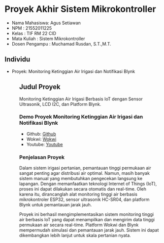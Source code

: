 # Proyek Akhir Sistem Mikrokontroller
<ul>
   <li>Nama Mahasiswa: Agus Setiawan</li>
   <li>NPM : 21552011225</li>
   <li>Kelas : TIF RM 22 CID</li>
  <li>Mata Kuliah : Sistem Mikrokontroller</li>
  <li>Dosen Pengampu : Muchamad Rusdan, S.T.,M.T.</a></li>
</ul>

## Individu
<ul>
  <li>Proyek: Monitoring Ketinggian Air Irigasi dan Notifikasi Blynk</li>
  <ul>

## Judul Proyek
<p>Monitoring Ketinggian Air Irigasi Berbasis IoT dengan Sensor Ultrasonik, LCD I2C, dan Platform Blynk.</p>

### Demo Proyek Monitoring Ketinggian Air Irigasi dan Notifikasi Blynk
<ul>
  <li>Github: <a href="">Github</a></li>
  <li>Wokwi: <a href="">Wokwi</a></li>
  <li>Youtube: <a href="">Youtube</a></li>
</ul>

### Penjelasan Proyek
<p>Dalam sistem irigasi pertanian, pemantauan tinggi permukaan air sangat penting agar distribusi air optimal. Namun, masih banyak sistem manual yang membutuhkan pengecekan langsung ke lapangan. Dengan memanfaatkan teknologi Internet of Things (IoT), proses ini dapat dilakukan secara otomatis dan real-time. Oleh karena itu, dirancanglah alat monitoring tinggi air berbasis mikrokontroler ESP32, sensor ultrasonik HC-SR04, dan platform Blynk untuk pemantauan jarak jauh.

Proyek ini berhasil mengimplementasikan sistem monitoring tinggi air berbasis IoT yang dapat menampilkan dan mengirim data tinggi permukaan air secara real-time. Platform Wokwi dan Blynk mempermudah simulasi dan pemantauan jarak jauh. Sistem ini dapat dikembangkan lebih lanjut untuk skala pertanian nyata.</p>



